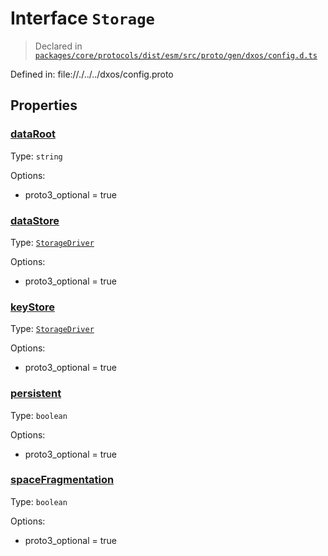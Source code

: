 # Interface `Storage`
> Declared in [`packages/core/protocols/dist/esm/src/proto/gen/dxos/config.d.ts`]()

Defined in:
   file://./../../dxos/config.proto
## Properties
### [dataRoot]()
Type: <code>string</code>

Options:
  - proto3_optional = true

### [dataStore]()
Type: <code>[StorageDriver](/api/@dxos/config/enums#StorageDriver)</code>

Options:
  - proto3_optional = true

### [keyStore]()
Type: <code>[StorageDriver](/api/@dxos/config/enums#StorageDriver)</code>

Options:
  - proto3_optional = true

### [persistent]()
Type: <code>boolean</code>

Options:
  - proto3_optional = true

### [spaceFragmentation]()
Type: <code>boolean</code>

Options:
  - proto3_optional = true

    